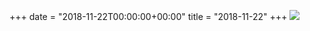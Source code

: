 +++
date = "2018-11-22T00:00:00+00:00"
title = "2018-11-22"
+++
<img class="img-fluid" src="/2018-11-22.jpg" />
